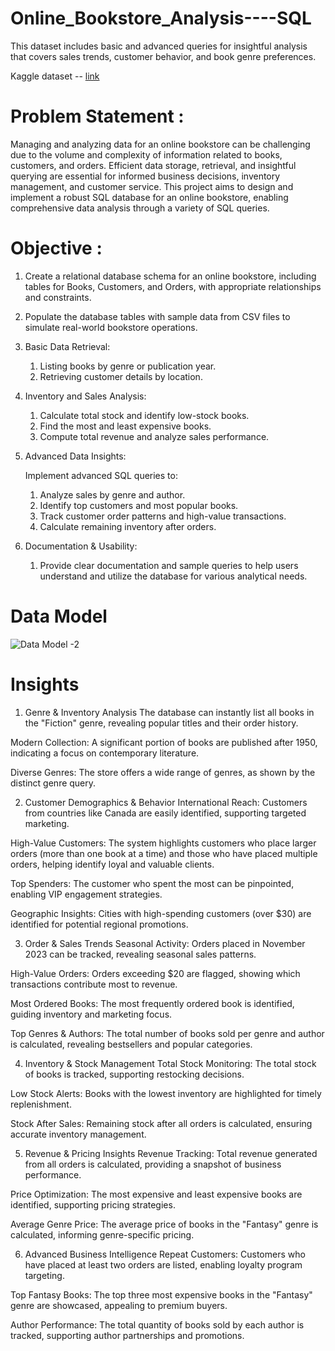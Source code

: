 # Online_Bookstore_Analysis----SQL

This dataset includes basic and advanced queries for insightful analysis that covers sales trends, customer behavior, and book genre preferences.

Kaggle dataset -- [link](https://www.kaggle.com/datasets/komal1111/online-bookstore-analysis?resource=download)

# Problem Statement :

Managing and analyzing data for an online bookstore can be challenging due to the volume and complexity of information related to books, customers, and orders. Efficient data storage, retrieval, and insightful querying are essential for informed business decisions, inventory management, and customer service. This project aims to design and implement a robust SQL database for an online bookstore, enabling comprehensive data analysis through a variety of SQL queries.

# Objective :

1. Create a relational database schema for an online bookstore, including tables for Books, Customers, and Orders, with appropriate relationships and constraints.

2. Populate the database tables with sample data from CSV files to simulate real-world bookstore operations.

3. Basic Data Retrieval:
    1. Listing books by genre or publication year.
    2. Retrieving customer details by location.

4. Inventory and Sales Analysis:
   
    1. Calculate total stock and identify low-stock books.
    2. Find the most and least expensive books.
    3. Compute total revenue and analyze sales performance.

6. Advanced Data Insights:

    Implement advanced SQL queries to:
    1. Analyze sales by genre and author.
    2. Identify top customers and most popular books.
    3. Track customer order patterns and high-value transactions.
    4. Calculate remaining inventory after orders.
  
8. Documentation & Usability:
    1. Provide clear documentation and sample queries to help users understand and utilize the database for various analytical needs.






# Data Model 

![Data Model -2](https://github.com/user-attachments/assets/7e02dac5-3313-4d4e-a494-c1ff8b9ea026)


# Insights

1. Genre & Inventory Analysis
The database can instantly list all books in the "Fiction" genre, revealing popular titles and their order history.

Modern Collection: A significant portion of books are published after 1950, indicating a focus on contemporary literature.

Diverse Genres: The store offers a wide range of genres, as shown by the distinct genre query.

2. Customer Demographics & Behavior
International Reach: Customers from countries like Canada are easily identified, supporting targeted marketing.

High-Value Customers: The system highlights customers who place larger orders (more than one book at a time) and those who have placed multiple orders, helping identify loyal and valuable clients.

Top Spenders: The customer who spent the most can be pinpointed, enabling VIP engagement strategies.

Geographic Insights: Cities with high-spending customers (over $30) are identified for potential regional promotions.

3. Order & Sales Trends
Seasonal Activity: Orders placed in November 2023 can be tracked, revealing seasonal sales patterns.

High-Value Orders: Orders exceeding $20 are flagged, showing which transactions contribute most to revenue.

Most Ordered Books: The most frequently ordered book is identified, guiding inventory and marketing focus.

Top Genres & Authors: The total number of books sold per genre and author is calculated, revealing bestsellers and popular categories.

4. Inventory & Stock Management
Total Stock Monitoring: The total stock of books is tracked, supporting restocking decisions.

Low Stock Alerts: Books with the lowest inventory are highlighted for timely replenishment.

Stock After Sales: Remaining stock after all orders is calculated, ensuring accurate inventory management.

5. Revenue & Pricing Insights
Revenue Tracking: Total revenue generated from all orders is calculated, providing a snapshot of business performance.

Price Optimization: The most expensive and least expensive books are identified, supporting pricing strategies.

Average Genre Price: The average price of books in the "Fantasy" genre is calculated, informing genre-specific pricing.

6. Advanced Business Intelligence
Repeat Customers: Customers who have placed at least two orders are listed, enabling loyalty program targeting.

Top Fantasy Books: The top three most expensive books in the "Fantasy" genre are showcased, appealing to premium buyers.

Author Performance: The total quantity of books sold by each author is tracked, supporting author partnerships and promotions.
